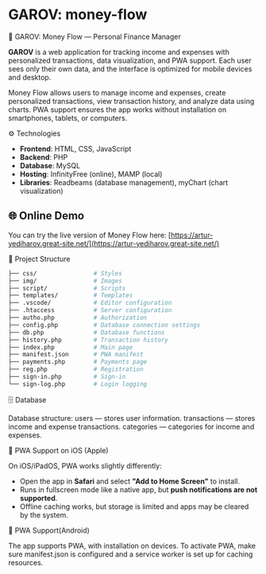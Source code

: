 # GAROV: money-flow

💸 GAROV: Money Flow — Personal Finance Manager

**GAROV** is a web application for tracking income and expenses with personalized transactions, data visualization, and PWA support. Each user sees only their own data, and the interface is optimized for mobile devices and desktop.

Money Flow allows users to manage income and expenses, create personalized transactions, view transaction history, and analyze data using charts. PWA support ensures the app works without installation on smartphones, tablets, or computers.

⚙️ Technologies

- **Frontend**: HTML, CSS, JavaScript  
- **Backend**: PHP  
- **Database**: MySQL  
- **Hosting**: InfinityFree (online), MAMP (local)  
- **Libraries**: Readbeams (database management), myChart (chart visualization)



 
## 🌐 Online Demo

You can try the live version of Money Flow here: [https://artur-yediharov.great-site.net/](https://artur-yediharov.great-site.net/)






📁 Project Structure

```bash money-flow/
├── css/                # Styles
├── img/                # Images
├── script/             # Scripts
├── templates/          # Templates
├── .vscode/            # Editor configuration
├── .htaccess           # Server configuration
├── autho.php           # Authorization
├── config.php          # Database connection settings
├── db.php              # Database functions
├── history.php         # Transaction history
├── index.php           # Main page
├── manifest.json       # PWA manifest
├── payments.php        # Payments page
├── reg.php             # Registration
├── sign-in.php         # Sign-in
└── sign-log.php        # Login logging
```

🗄️ Database

Database structure:
  users — stores user information.
  transactions — stores income and expense transactions.
  categories — categories for income and expenses.

  
📱 PWA Support on iOS (Apple)

On iOS/iPadOS, PWA works slightly differently:

- Open the app in **Safari** and select **"Add to Home Screen"** to install.  
- Runs in fullscreen mode like a native app, but **push notifications are not supported**.  
- Offline caching works, but storage is limited and apps may be cleared by the system.

  
📱 PWA Support(Android)

The app supports PWA, with installation on devices. To activate PWA, make sure manifest.json is configured and a service worker is set up for caching resources.

